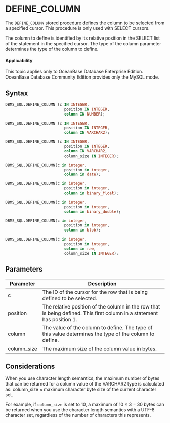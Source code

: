 DEFINE_COLUMN
==================================

The `DEFINE_COLUMN` stored procedure defines the column to be selected from a specified cursor. This procedure is only used with SELECT cursors.

The column to define is identified by its relative position in the SELECT list of the statement in the specified cursor. The type of the column parameter determines the type of the column to define.

<main id="notice" >
    <h4>Applicability</h4>
    <p>This topic applies only to OceanBase Database Enterprise Edition. OceanBase Database Community Edition provides only the MySQL mode. </p>
  </main>

Syntax
-----------

```sql
DBMS_SQL.DEFINE_COLUMN (c IN INTEGER,
                          position IN INTEGER,
                          column IN NUMBER);                    

DBMS_SQL.DEFINE_COLUMN (c IN INTEGER,
                          position IN INTEGER,
                          column IN VARCHAR2);      

DBMS_SQL.DEFINE_COLUMN (c IN INTEGER,
                          position IN INTEGER,
                          column IN VARCHAR2,
                          column_size IN INTEGER);      

DBMS_SQL.DEFINE_COLUMN(c in integer,
                          position in integer,
                          column in date);

DBMS_SQL.DEFINE_COLUMN(c in integer,
                          position in integer,
                          column in binary_float);      

DBMS_SQL.DEFINE_COLUMN(c in integer,
                          position in integer,
                          column in binary_double);    

DBMS_SQL.DEFINE_COLUMN(c in integer,
                          position in integer,
                          column in blob);  

DBMS_SQL.DEFINE_COLUMN(c in integer,
                          position in integer,
                          column in raw,
                          column_size IN INTEGER);                           
```



Parameters
-------------------------



| **Parameter** | **Description** |
|-------------|-----------------------------|
| c | The ID of the cursor for the row that is being defined to be selected.  |
| position | The relative position of the column in the row that is being defined. This first column in a statement has position 1.  |
| column | The value of the column to define.  The type of this value determines the type of the column to define.  |
| column_size | The maximum size of the column value in bytes.  |



Considerations
-------------------------

When you use character length semantics, the maximum number of bytes that can be returned for a column value of the VARCHAR2 type is calculated as: column_size × maximum character byte size of the current character set.

For example, if `column_size` is set to 10, a maximum of 10 × 3 = 30 bytes can be returned when you use the character length semantics with a UTF-8 character set, regardless of the number of characters this represents.
